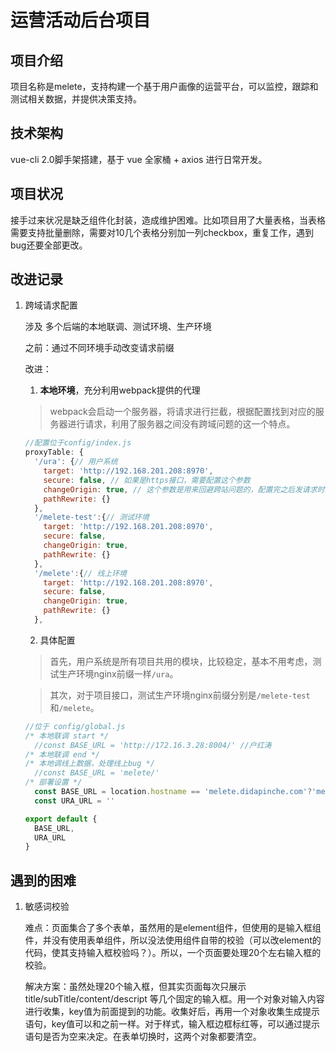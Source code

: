 # 运营活动后台项目

## 项目介绍

项目名称是melete，支持构建一个基于用户画像的运营平台，可以监控，跟踪和测试相关数据，并提供决策支持。

## 技术架构

vue-cli 2.0脚手架搭建，基于 vue 全家桶 + axios 进行日常开发。

## 项目状况

接手过来状况是缺乏组件化封装，造成维护困难。比如项目用了大量表格，当表格需要支持批量删除，需要对10几个表格分别加一列checkbox，重复工作，遇到bug还要全部更改。

## 改进记录

1. 跨域请求配置

    涉及 多个后端的本地联调、测试环境、生产环境

    之前：通过不同环境手动改变请求前缀

    改进：

    1. **本地环境**，充分利用webpack提供的代理

      >webpack会启动一个服务器，将请求进行拦截，根据配置找到对应的服务器进行请求，利用了服务器之间没有跨域问题的这一个特点。

      ```javascript
      //配置位于config/index.js
      proxyTable: {
        '/ura': {// 用户系统
          target: 'http://192.168.201.208:8970',
          secure: false, // 如果是https接口，需要配置这个参数
          changeOrigin: true, // 这个参数是用来回避跨站问题的，配置完之后发请求时会自动修改http header里面的host
          pathRewrite: {}
        },
        '/melete-test':{// 测试环境
          target: 'http://192.168.201.208:8970',
          secure: false,
          changeOrigin: true,
          pathRewrite: {}
        },
        '/melete':{// 线上环境
          target: 'http://192.168.201.208:8970',
          secure: false,
          changeOrigin: true,
          pathRewrite: {}
        },
      ```

    2. 具体配置

      >首先，用户系统是所有项目共用的模块，比较稳定，基本不用考虑，测试生产环境nginx前缀一样`/ura`。

      >其次，对于项目接口，测试生产环境nginx前缀分别是`/melete-test`和`/melete`。

      ```javascript
      //位于 config/global.js
      /* 本地联调 start */
        //const BASE_URL = 'http://172.16.3.28:8004/' //户红涛
      /* 本地联调 end */
      /* 本地调线上数据，处理线上bug */
        //const BASE_URL = 'melete/'
      /* 部署设置 */
        const BASE_URL = location.hostname == 'melete.didapinche.com'?'melete/':'melete-test/'
        const URA_URL = ''

      export default {
        BASE_URL,
        URA_URL
      }
      ```

## 遇到的困难

1. 敏感词校验

    难点：页面集合了多个表单，虽然用的是element组件，但使用的是输入框组件，并没有使用表单组件，所以没法使用组件自带的校验（可以改element的代码，使其支持输入框校验吗？）。所以，一个页面要处理20个左右输入框的校验。

    解决方案：虽然处理20个输入框，但其实页面每次只展示 title/subTitle/content/descript 等几个固定的输入框。用一个对象对输入内容进行收集，key值为前面提到的功能。收集好后，再用一个对象收集生成提示语句，key值可以和之前一样。对于样式，输入框边框标红等，可以通过提示语句是否为空来决定。在表单切换时，这两个对象都要清空。

